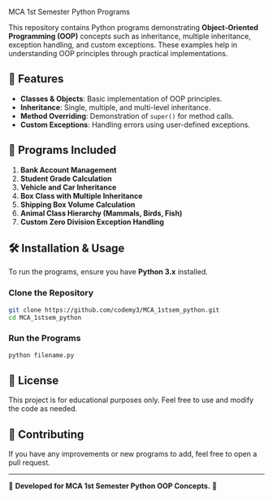 MCA 1st Semester Python Programs
   
This repository contains Python programs demonstrating **Object-Oriented Programming (OOP)** concepts such as inheritance, multiple inheritance, exception handling, and custom exceptions. These examples help in understanding OOP principles through practical implementations.

## 🚀 Features      
- **Classes & Objects**: Basic implementation of OOP principles.  
- **Inheritance**: Single, multiple, and multi-level inheritance.  
- **Method Overriding**: Demonstration of `super()` for method calls.  
- **Custom Exceptions**: Handling errors using user-defined exceptions.  

## 📂 Programs Included  
1. **Bank Account Management**  
2. **Student Grade Calculation**                 
3. **Vehicle and Car Inheritance**  
4. **Box Class with Multiple Inheritance**  
5. **Shipping Box Volume Calculation**  
6. **Animal Class Hierarchy (Mammals, Birds, Fish)**  
7. **Custom Zero Division Exception Handling**  

## 🛠 Installation & Usage  
To run the programs, ensure you have **Python 3.x** installed.  

### **Clone the Repository**  
```bash
git clone https://github.com/codemy3/MCA_1stsem_python.git
cd MCA_1stsem_python
```

### **Run the Programs**  
```bash
python filename.py
```

## 📜 License  
This project is for educational purposes only. Feel free to use and modify the code as needed.

## 🤝 Contributing  
If you have any improvements or new programs to add, feel free to open a pull request.

---

📌 **Developed for MCA 1st Semester Python OOP Concepts.** 🚀


